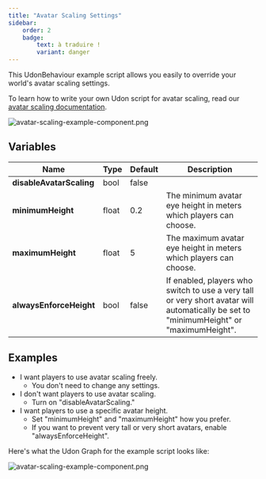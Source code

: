 ```yaml
---
title: "Avatar Scaling Settings"
sidebar:
    order: 2
    badge: 
        text: à traduire !
        variant: danger
---
```


This UdonBehaviour example script allows you easily to override your world's avatar scaling settings.

To learn how to write your own Udon script for avatar scaling, read our [avatar scaling documentation](/worlds/udon/players/player-avatar-scaling).

![avatar-scaling-example-component.png](/img/worlds/udon/avatar-scaling-example-component.png)

## Variables

| Name | Type | Default | Description |
| - | - | - | - |
| **disableAvatarScaling** | bool | false | | If enabled, players in your world will not be able to choose their own avatar scale, even if you enabled it on VRChat.com. |
| **minimumHeight** | float | 0.2 | The minimum avatar eye height in meters which players can choose. |
| **maximumHeight** | float | 5 | The maximum avatar eye height in meters which players can choose. |
| **alwaysEnforceHeight** | bool | false | If enabled, players who switch to use a very tall or very short avatar will automatically be set to "minimumHeight" or "maximumHeight". 

## Examples

- I want players to use avatar scaling freely.
	- You don't need to change any settings.
- I don't want players to use avatar scaling.
	- Turn on "disableAvatarScaling."
- I want players to use a specific avatar height.
	- Set "minimumHeight" and "maximumHeight" how you prefer.
	- If you want to prevent very tall or very short avatars, enable "alwaysEnforceHeight".

Here's what the Udon Graph for the example script looks like:

![avatar-scaling-example-component.png](/img/worlds/udon/avatar-scaling-example-graph.png)
